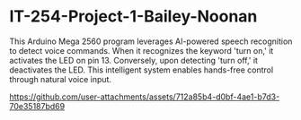 # IT-254-Project-1-Bailey-Noonan
This Arduino Mega 2560 program leverages AI-powered speech recognition to detect voice commands. When it recognizes the keyword 'turn on,' it activates the LED on pin 13. Conversely, upon detecting 'turn off,' it deactivates the LED. This intelligent system enables hands-free control through natural voice input.


https://github.com/user-attachments/assets/712a85b4-d0bf-4ae1-b7d3-70e35187bd69

